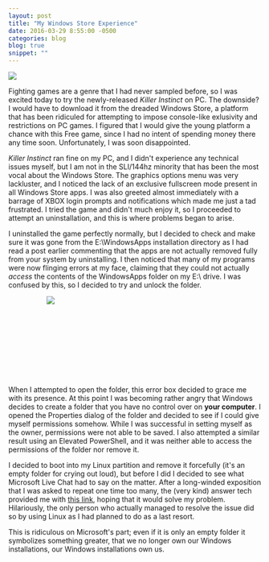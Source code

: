 ```yaml
---
layout: post
title: "My Windows Store Experience"
date: 2016-03-29 8:55:00 -0500
categories: blog
blog: true
snippet: ""
---
```


<img id="review-content-header" src="{{ site.github.url }}/blog/images/my-windows-store-experience/win10.jpg">

Fighting games are a genre that I had never sampled before, so I was excited today to try the newly-released *Killer Instinct* on PC. The downside? I would have to download it from the dreaded Windows Store, a platform that has been ridiculed for attempting to impose console-like exlusivity and restrictions on PC games. I figured that I would give the young platform a chance with this Free game, since I had no intent of spending money there any time soon. Unfortunately, I was soon disappointed.

*Killer Instinct* ran fine on my PC, and I didn't experience any technical issues myself, but I am not in the SLI/144hz minority that has been the most vocal about the Windows Store. The graphics options menu was very lackluster, and I noticed the lack of an exclusive fullscreen mode present in all Windows Store apps. I was also greeted almost immediately with a barrage of XBOX login prompts and notifications which made me just a tad frustrated. I tried the game and didn't much enjoy it, so I proceeded to attempt an uninstallation, and this is where problems began to arise.

I uninstalled the game perfectly normally, but I decided to check and make sure it was gone from the E:\WindowsApps installation directory as I had read a post earlier commenting that the apps are not actually removed fully from your system by uninstalling. I then noticed that many of my programs were now flinging errors at my face, claiming that they could not actually *access* the contents of the WindowsApps folder on my E:\ drive. I was confused by this, so I decided to try and unlock the folder.

<p style="height: 163px;"><img id="customwrap" src="{{ site.github.url }}/blog/images/my-windows-store-experience/Capture.PNG" style="position: absolute; margin-left: -176px; left: 50%;"></p>

When I attempted to open the folder, this error box decided to grace me with its presence. At this point I was becoming rather angry that Windows decides to create a folder that you have no control over on **your computer**. I opened the Properties dialog of the folder and decided to see if I could give myself permissions somehow. While I was successful in setting myself as the owner, permissions were not able to be saved. I also attempted a similar result using an Elevated PowerShell, and it was neither able to access the permissions of the folder nor remove it.

I decided to boot into my Linux partition and remove it forcefully (it's an empty folder for crying out loud), but before I did I decided to see what Microsoft Live Chat had to say on the matter. After a long-winded exposition that I was asked to repeat one time too many, the (very kind) answer tech provided me with [this link][1], hoping that it would solve my problem. Hilariously, the only person who actually managed to resolve the issue did so by using Linux as I had planned to do as a last resort.

This is ridiculous on Microsoft's part; even if it is only an empty folder it symbolizes something greater, that we no longer own our Windows installations, our Windows installations own us.

[1]: http://answers.microsoft.com/en-us/windows/forum/windows_10-files/unable-to-delete-windowsapps-folders-created-after/82f44cad-233a-4a05-8f1a-788b2887da2d
